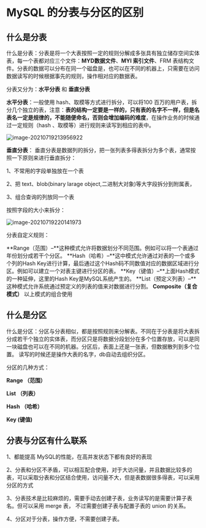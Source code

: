 # MySQL 的分表与分区的区别

## 什么是分表

什么是分表：分表是将一个大表按照一定的规则分解成多张具有独立储存空间实体表，每一个表都对应三个文件：**MYD数据文件**、**MYI 索引文件**、FRM 表结构文件。分表的数据可以分布在同一个磁盘是，也可以在不同的机器上，只需要在访问数据读写的时候根据事先的规则，操作相对应的数据表。

分表又分为：**水平分表**  和 **垂直分表**

**水平分表**：一般使用 hash、取模等方式进行拆分，可以将100 百万的用户表，拆分几个独立的表，注意：**表的结构一定要是一样的，只有表的名字不一样，但是名表名一定是规律的，不能随便命名，否则会增加编码的难度**，在操作业务的时候通过一定规则（hash 、取模等）进行规则来读写到相应的表中。

![image-20210719213956922](https://file.longqiuhong.com/markdown/image-20210719213956922.png)



**垂直分表**： 垂直分表是数据列的拆分，把一张列表多得表拆分为多个表，通常按照一下原则来进行垂直拆分：

1、不常用的字段单独放在一个表

2、把 text、blob(binary larage object,二进制大对象)等大字段拆分到附属表，

3、组合查询的列放同一个表

按照字段的大小来拆分：

![image-20210719220141973](https://file.longqiuhong.com/markdown/image-20210719220141973.png)

分表自定义规则：

**Range（范围）–**这种模式允许将数据划分不同范围。例如可以将一个表通过年份划分成若干个分区。
**Hash（哈希）–**这中模式允许通过对表的一个或多个列的Hash Key进行计算，最后通过这个Hash码不同数值对应的数据区域进行分区。例如可以建立一个对表主键进行分区的表。
**Key（键值）–**上面Hash模式的一种延伸，这里的Hash Key是MySQL系统产生的。
**List（预定义列表）–**这种模式允许系统通过预定义的列表的值来对数据进行分割。
**Composite（复合模式）**  以上模式的组合使用　

##  什么是分区

什么是分区：分区与分表相似，都是按照规则来分解表。不同在于分表是将大表拆分成若干个独立的实体表，而分区只是将数据分段划分在多个位置存放，可以是同一块磁盘也可以在不同的机器。分区后，表面上还是一张表，但数据散列到多个位置。 读写的时候还是操作大表的名字，db自动去组织分区。

分区的几种方式：

**Range （范围）**

**List （列表）**

**Hash （哈希）**

**Key   (键值)**

## 分表与分区有什么联系

1、都能提高 MySQL的性能，在高并发状态下都有良好的表现

2、分表和分区不矛盾，可以相互配合使用，对于大访问量，并且数据比较多的表，可以采取分表和分区结合使用，访问量不大，但是表数据很多得表，可以采用分区的方式

3、分表技术是比较麻烦的，需要手动去创建子表，业务读写的是需要计算子表名。但可以采用 merge 表， 不过需要创建子表与配置子表的 union 的关系。

4、分区对于分表，操作方便，不需要创建子表。